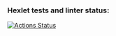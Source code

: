 ### Hexlet tests and linter status:
[![Actions Status](https://github.com/ilya-rodin/backend-project-4/actions/workflows/hexlet-check.yml/badge.svg)](https://github.com/ilya-rodin/backend-project-4/actions)